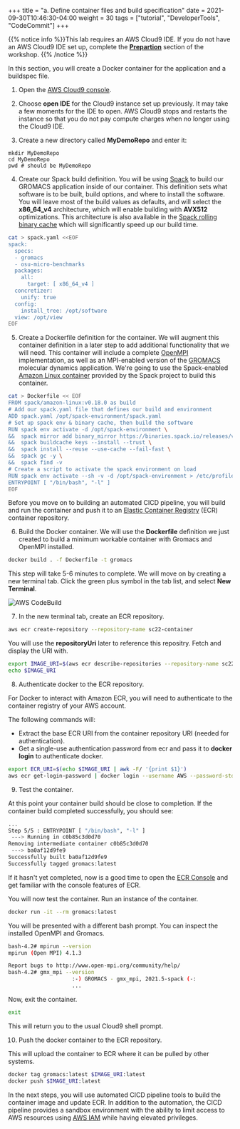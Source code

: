 +++
title = "a. Define container files and build specification"
date = 2021-09-30T10:46:30-04:00
weight = 30
tags = ["tutorial", "DeveloperTools", "CodeCommit"]
+++

{{% notice info %}}This lab requires an AWS Cloud9 IDE. If you do not have an AWS Cloud9 IDE set up, complete the **[Prepartion](/02-aws-getting-started.html)** section of the workshop.
{{% /notice %}}

In this section, you will create a Docker container for the application and a buildspec file.


1. Open the [AWS Cloud9 console](https://console.aws.amazon.com/cloud9).
	
2. Choose **open IDE** for the Cloud9 instance set up previously. It may take a few moments for the IDE to open. AWS Cloud9 stops and restarts the instance so that you do not pay compute charges when no longer using the Cloud9 IDE.

3. Create a new directory called **MyDemoRepo** and enter it:

```
mkdir MyDemoRepo
cd MyDemoRepo
pwd # should be MyDemoRepo
```

4. Create our Spack build definition. You will be using [Spack](https://spack.io) to build our GROMACS application inside of our container. This definition sets what software is to be built, build options, and where to install the software. You will leave most of the build values as defaults, and will select the **x86_64_v4** architecture, which will enable building with **AVX512** optimizations.  This architecture is also available in the [Spack rolling binary cache](https://aws.amazon.com/blogs/hpc/introducing-the-spack-rolling-binary-cache/) which will significantly speed up our build time. 

```bash
cat > spack.yaml <<EOF
spack:
  specs:
  - gromacs
  - osu-micro-benchmarks
  packages:
    all:
      target: [ x86_64_v4 ]
  concretizer:
    unify: true
  config:
    install_tree: /opt/software
  view: /opt/view
EOF
```

5. Create a Dockerfile definition for the container. We will augment this container definition in a later step to add additional functionality that we will need. This container will include a complete [OpenMPI](https://openmpi.org) implementation, as well as an MPI-enabled version of the [GROMACS](https://gromacs.org) molecular dynamics application.  We're going to use the Spack-enabled [Amazon Linux container](https://gallery.ecr.aws/amazonlinux/amazonlinux) provided by the Spack project to build this container.

```bash
cat > Dockerfile << EOF
FROM spack/amazon-linux:v0.18.0 as build
# Add our spack.yaml file that defines our build and environment
ADD spack.yaml /opt/spack-environment/spack.yaml
# Set up spack env & binary cache, then build the software
RUN spack env activate -d /opt/spack-environment \
&&  spack mirror add binary_mirror https://binaries.spack.io/releases/v0.18 \
&&  spack buildcache keys --install --trust \
&&  spack install --reuse --use-cache --fail-fast \
&&  spack gc -y \
&&  spack find -v
# Create a script to activate the spack environment on load
RUN spack env activate --sh -v -d /opt/spack-environment > /etc/profile.d/z10_spack_environment.sh 
ENTRYPOINT [ "/bin/bash", "-l" ]
EOF
```
Before you move on to building an automated CICD pipeline, you will build and run the container and push it to an [Elastic Container Registry](https://aws.amazon.com/ecr/) (ECR) container repository.

6. Build the Docker container.  We will use the **Dockerfile** definition we just created to build a minimum workable container with Gromacs and OpenMPI installed.

```bash
docker build . -f Dockerfile -t gromacs
```

This step will take 5-6 minutes to complete.  We will move on by creating a new terminal tab.  Click the green plus symbol in the tab list, and select **New Terminal**.

![AWS CodeBuild](/images/cicd/docker-1.png)

7. In the new terminal tab, create an ECR repository.

```bash
aws ecr create-repository --repository-name sc22-container
```

You will use the **repositoryUri** later to reference this repositry. Fetch and display the URI with.


```bash
export IMAGE_URI=$(aws ecr describe-repositories --repository-name sc22-container --query "repositories[0].repositoryUri" --output text)                                                                                                                                                
echo $IMAGE_URI
```

8. Authenticate docker to the ECR repository.

For Docker to interact with Amazon ECR, you will need to authenticate to the container registry of your AWS account.

The following commands will:
- Extract the base ECR URI from the container repository URI (needed for authentication).
- Get a single-use authentication password from ecr and pass it to **docker login** to authenticate docker.

```bash
export ECR_URI=$(echo $IMAGE_URI | awk -F/ '{print $1}')
aws ecr get-login-password | docker login --username AWS --password-stdin ${ECR_URI}
```

9. Test the container.

At this point your container build should be close to completion.  If the container build completed successfully, you should see:

```bash
...
Step 5/5 : ENTRYPOINT [ "/bin/bash", "-l" ]
 ---> Running in c0b85c3d0d70
Removing intermediate container c0b85c3d0d70
 ---> ba0af12d9fe9
Successfully built ba0af12d9fe9
Successfully tagged gromacs:latest
```

If it hasn't yet completed, now is a good time to open the [ECR Console](https://us-east-2.console.aws.amazon.com/ecr/repositories) and get familiar with the console features of ECR.

You will now test the container.  Run an instance of the container.

```bash
docker run -it --rm gromacs:latest
```

You will be presented with a different bash prompt.  You can inspect the installed OpenMPI and Gromacs.

```bash
bash-4.2# mpirun --version
mpirun (Open MPI) 4.1.3

Report bugs to http://www.open-mpi.org/community/help/
bash-4.2# gmx_mpi --version
                    :-) GROMACS - gmx_mpi, 2021.5-spack (-:
                    ...
```

Now, exit the container.

```bash
exit
```

This will return you to the usual Cloud9 shell prompt.

10. Push the docker container to the ECR repository.

This will upload the container to ECR where it can be pulled by other systems.

```bash
docker tag gromacs:latest $IMAGE_URI:latest
docker push $IMAGE_URI:latest
```

In the next steps, you will use automated CICD pipeline tools to build the container image and update ECR. In addition to the automation, the CICD pipeline provides a sandbox environment with the ability to limit access to AWS resources using [AWS IAM](https://aws.amazon.com/iam/) while having elevated privileges. 
